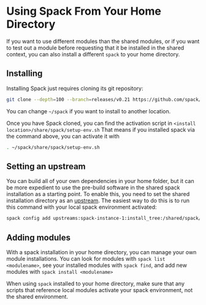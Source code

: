 # Using Spack From Your Home Directory

If you want to use different modules than the shared modules, or if you want to test out a module before requesting that it be installed in the shared context, you can also install a different `spack` to your home directory.

## Installing

Installing Spack just requires cloning its git repository:

```bash
git clone --depth=100 --branch=releases/v0.21 https://github.com/spack/spack.git ~/spack
```

You can change `~/spack` if you want to install to another location.

Once you have Spack cloned, you can find the activation script in `<install location>/share/spack/setup-env.sh` That means if you installed spack via the command above, you can activate it with

```bash
. ~/spack/share/spack/setup-env.sh
```

## Setting an upstream

You can build all of your own dependencies in your home folder, but it can be more expedient to use the pre-build software in the shared spack installation as a starting point. To enable this, you need to set the shared installation directory as an [upstream](https://spack.readthedocs.io/en/latest/chain.html). The easiest way to do this is to run this command with your local spack environment activated:

```bash
spack config add upstreams:spack-instance-1:install_tree:/shared/spack/opt/spack
```

## Adding modules

With a spack installation in your home directory, you can manage your own module installations. You can look for modules with `spack list <modulename>`, see your installed modules with `spack find`, and add new modules with `spack install <modulename>`

When using `spack` installed to your home directory, make sure that any scripts that reference local modules activate your spack environment, not the shared environment.
